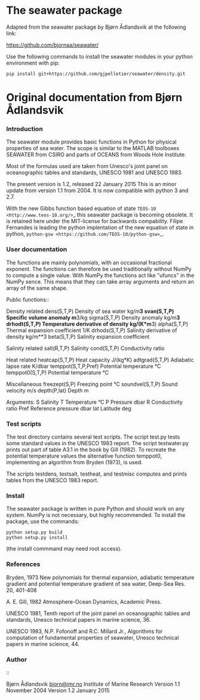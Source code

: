 # The seawater package

Adapted from the seawater package by Bjørn Ådlandsvik at the following link:

https://github.com/bjornaa/seawater/


Use the following commands to install the seawater modules in your python environment with pip:<br>
```
pip install git+https://github.com/gjpelletier/seawater/density.git

```

# Original documentation from Bjørn Ådlandsvik

### Introduction

The seawater module provides basic functions in Python for physical
properties of sea water. The scope is similar to the MATLAB toolboxes
SEAWATER from CSIRO and parts of OCEANS from Woods Hole Institute.

Most of the formulas used are taken from Unesco's joint panel on
oceanographic tables and standards, UNESCO 1981 and UNESCO 1983.

The present version is 1.2, released 22 January 2015
This is an minor update from version 1.1 from 2004.
It is now compatible with python 3 and 2.7.

With the new Gibbs function based equation of state
`TEOS-10 <http://www.teos-10.org/>`_ this seawater package is becoming obsolete.
It is retained here under the MIT-license for backwards compability.
Filipe Fernandes is leading the python implentation of the new equation of
state in python, `python-gsw <https://github.com/TEOS-10/python-gsw>`_.

### User documentation

The functions are mainly polynomials, with an occasional fractional
exponent. The functions can therefore be used traditionally without NumPy to
compute a single value. With NumPy the functions act like "ufuncs" in the
NumPy sence. This means that they can take array arguments and return an
array of the same shape.


Public functions::

 Density related
   dens(S,T,P)           Density of sea water              kg/m**3
   svan(S,T,P)           Specific volume anomaly           m**3/kg
   sigma(S,T,P)          Density anomaly                   kg/m**3
   drhodt(S,T,P)         Temperature derivative of density kg/(K*m**3)
   alpha(S,T,P)          Thermal expansion coefficient     1/K
   drhods(S,T,P)         Salinity derivative of density    kg/m**3
   beta(S,T,P)           Salinity expansion coefficient

 Salinity related
   salt(R,T,P)           Salinity
   cond(S,T,P)           Conductivity ratio

 Heat related
   heatcap(S,T,P)        Heat capacity                     J/(kg*K)
   adtgrad(S,T,P)        Adiabatic lapse rate              K/dbar
   temppot(S,T,P,Pref)   Potential temperature             °C
   temppot0(S,T,P)       Potential temperature             °C

 Miscellaneous
   freezept(S,P)         Freezing point                    °C
   soundvel(S,T,P)       Sound velocity                    m/s
   depth(P,lat)          Depth                             m

 Arguments:
   S                     Salinity
   T                     Temperature                       °C
   P                     Pressure                          dbar
   R                     Conductivity ratio
   Pref                  Reference pressure                dbar
   lat                   Latitude                          deg


### Test scripts

The test directory contains several test scripts. The script test.py tests some
standard values in the UNESCO 1983 report.  The script testwater.py prints out
part of table A3.1 in the book by Gill (1982). To recreate the potential
temperature values the alternative function temppot0, implementing an
algorithm from Bryden (1973), is used.

The scripts testdens, testsalt, testheat, and testmisc computes and prints
tables from the UNESCO 1983 report.

### Install

The seawater package is written in pure Python and should work on any system.
NumPy is not necessary, but highly recommended. To install the package, use
the commands:

    python setup.py build
    python setup.py install

(the install commmand may need root access).

### References

Bryden, 1973
New polynomials for thermal expansion, adiabatic temperature gradient
and potential temperature gradient of sea water, Deep-Sea Res. 20, 401-408

A. E. Gill, 1982
Atmosphere-Ocean Dynamics, Academic Press.

UNESCO 1981, Tenth report of the joint panel on oceanographic tables
 and standards, Unesco technical papers in marine science, 36.

UNESCO 1983, N.P. Fofonoff and R.C. Millard Jr.,
Algorithms for computation of fundamental properties of seawater,
Unesco technical papers in marine science, 44.

### Author
::

  Bjørn Ådlandsvik <bjorn@imr.no>
  Institute of Marine Research
  Version 1.1 November 2004
  Version 1.2 January 2015
